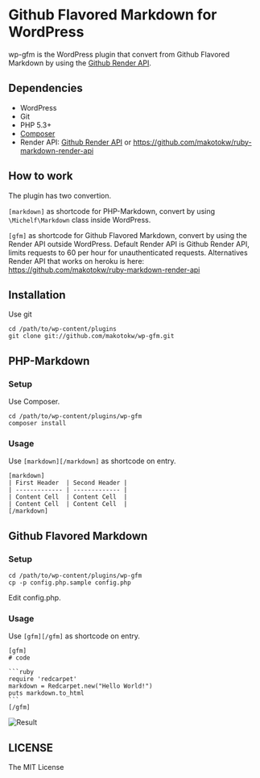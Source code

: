 # Github Flavored Markdown for WordPress

wp-gfm is the WordPress plugin that convert from Github Flavored Markdown by using the [Github Render API](http://developer.github.com/v3/markdown/).

## Dependencies

 * WordPress
 * Git
 * PHP 5.3+
 * [Composer](http://getcomposer.org/)
 * Render API: [Github Render API](http://developer.github.com/v3/markdown/) or https://github.com/makotokw/ruby-markdown-render-api

## How to work

The plugin has two convertion. 

``[markdown]`` as shortcode for PHP-Markdown, convert by using ``\Michelf\Markdown`` class inside WordPress. 

``[gfm]`` as shortcode for Github Flavored Markdown, convert by using the Render API outside WordPress. Default Render API is Github Render API, limits requests to 60 per hour for unauthenticated requests. Alternatives Render API that works on heroku is here:
https://github.com/makotokw/ruby-markdown-render-api


## Installation

Use git

    cd /path/to/wp-content/plugins
    git clone git://github.com/makotokw/wp-gfm.git

## PHP-Markdown

### Setup

Use Composer.

    cd /path/to/wp-content/plugins/wp-gfm
    composer install

### Usage

Use ``[markdown][/markdown]`` as shortcode on entry.

    [markdown]
    | First Header  | Second Header |
    | ------------- | ------------- |
    | Content Cell  | Content Cell  |
    | Content Cell  | Content Cell  |
    [/markdown]

## Github Flavored Markdown

### Setup

    cd /path/to/wp-content/plugins/wp-gfm
    cp -p config.php.sample config.php

Edit config.php.

### Usage

Use ``[gfm][/gfm]`` as shortcode on entry.

    [gfm]
    # code
    
    ```ruby
    require 'redcarpet'
    markdown = Redcarpet.new("Hello World!")
    puts markdown.to_html
    ```
    [/gfm]

![Result](https://dl.dropbox.com/u/8932138/screenshot/wp-gfm/wp-gfm_2013-01-15_1927.png)

## LICENSE

The MIT License